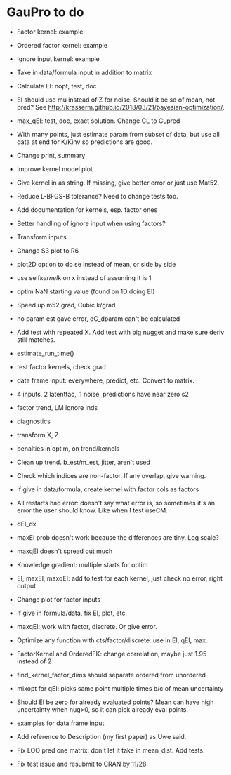 # GauPro to do

* Factor kernel: example

* Ordered factor kernel: example

* Ignore input kernel: example

* Take in data/formula input in addition to matrix

* Calculate EI: nopt, test, doc

* EI should use mu instead of Z for noise. Should it be sd of mean, not pred?
See http://krasserm.github.io/2018/03/21/bayesian-optimization/.

* max_qEI: test, doc, exact solution. Change CL to CLpred

* With many points, just estimate param from subset of data, but use all data
at end for K/Kinv so predictions are good.

* Change print, summary

* Improve kernel model plot

* Give kernel in as string. If missing, give better error or just use Mat52.

* Reduce L-BFGS-B tolerance? Need to change tests too.

* Add documentation for kernels, esp. factor ones

* Better handling of ignore input when using factors?

* Transform inputs

* Change S3 plot to R6

* plot2D option to do se instead of mean, or side by side

* use self$kernel$k on x instead of assuming it is 1

* optim NaN starting value (found on 1D doing EI)

* Speed up m52 grad, Cubic k/grad

* no param est gave error, dC_dparam can't be calculated

* Add test with repeated X. Add test with big nugget and make sure deriv still matches.

* estimate_run_time()

* test factor kernels, check grad

* data frame input: everywhere, predict, etc. Convert to matrix.

* 4 inputs, 2 latentfac, .1 noise. predictions have near zero s2

* factor trend, LM ignore inds

* diagnostics

* transform X, Z

* penalties in optim, on trend/kernels

* Clean up trend. b_est/m_est, jitter, aren't used

* Check which indices are non-factor. If any overlap, give warning.

* If give in data/formula, create kernel with factor cols as factors

* All restarts had error: doesn't say what error is, so sometimes it's
an error the user should know. Like when I test useCM.

* dEI_dx

* maxEI prob doesn't work because the differences are tiny. Log scale?

* maxqEI doesn't spread out much

* Knowledge gradient: multiple starts for optim

* EI, maxEI, maxqEI: add to test for each kernel, just check no error, right output

* Change plot for factor inputs

* If give in formula/data, fix EI, plot, etc.

* maxqEI: work with factor, discrete. Or give error.

* Optimize any function with cts/factor/discrete: use in EI, qEI, max.

* FactorKernel and OrderedFK: change correlation, maybe just 1.95 instead of 2

* find_kernel_factor_dims should separate ordered from unordered

* mixopt for qEI: picks same point multiple times b/c of mean uncertainty

* Should EI be zero for already evaluated points? Mean can have high uncertainty
when nug>0, so it can pick already eval points.

* examples for data.frame input

* Add reference to Description (my first paper) as Uwe said.

* Fix LOO pred one matrix: don't let it take in mean_dist. Add tests.

* Fix test issue and resubmit to CRAN by 11/28.

